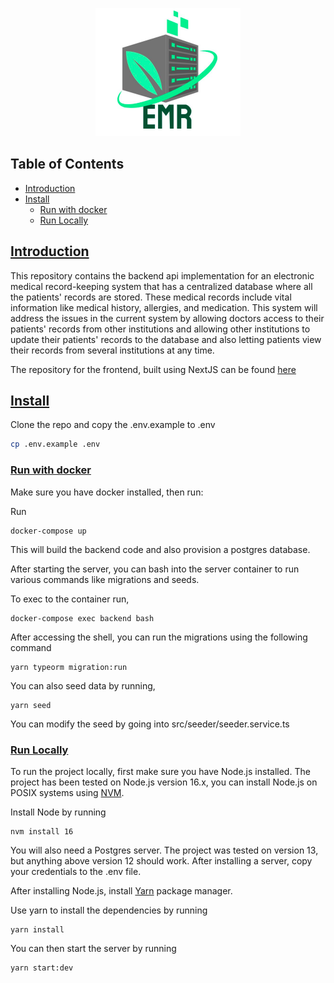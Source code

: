 <p align="center" >
<img src="./logo.png" alt="app logo">
</p>

## Table of Contents

- [Introduction](#introduction)
- [Install](#install)
  - [Run with docker](#run-with-docker)
  - [Run Locally](#run-locally)

## [Introduction]()

This repository contains the backend api implementation for an electronic medical record-keeping system that has a
centralized database where all the patients' records are stored. These medical records include
vital information like medical history, allergies, and medication. This system will address the
issues in the current system by allowing doctors access to their patients' records from other
institutions and allowing other institutions to update their patients' records to the database and
also letting patients view their records from several institutions at any time.

The repository for the frontend, built using NextJS can be found <a href="https://github.com/SennayT/EMR-FRONTEND" > here </a>

## [Install]()

Clone the repo and copy the .env.example to .env
```sh
cp .env.example .env
```
### [Run with docker]()

Make sure you have docker installed, then run:

Run

```shell
docker-compose up
```

This will build the backend code and also provision a postgres database.

After starting the server, you can bash into the server container to run various commands like migrations and seeds.

To exec to the container run,
```shell
docker-compose exec backend bash
```

After accessing the shell, you can run the migrations using the following command

```shell
yarn typeorm migration:run
```
You can also seed data by running,

```shell
yarn seed
```

You can modify the seed by going into src/seeder/seeder.service.ts

### [Run Locally]()

To run the project locally, first make sure you have Node.js installed. 
The project has been tested on Node.js version 16.x, you can install 
Node.js on POSIX systems using <a href="https://github.com/nvm-sh/nvm" >NVM</a>.

Install Node by running

```shell
nvm install 16
```

You will also need a Postgres server. The project was tested on version 13, but anything above version 12 should work.
After installing a server, copy your credentials to the .env file.

After installing Node.js, install <a href="https://yarnpkg.com/getting-started/install" >Yarn</a> package manager.

Use yarn to install the dependencies by running

```shell
yarn install
```

You can then start the server by running

```shell
yarn start:dev
```

